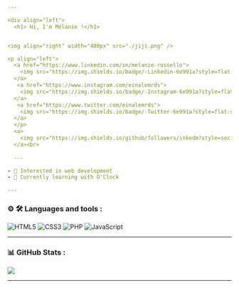```yaml
---

<div align="left">
  <h1> Hi, I'm Mélanie !</h1>


<img align="right" width="400px" src="./jiji.png" />

<p align="left">
  <a href="https://www.linkedin.com/in/melanie-rossello">
    <img src="https://img.shields.io/badge/-Linkedin-6e991a?style=flat-square&logo=Linkedin&logoColor=white&link=https://www.linkedin.com/in/melanie-rossello" />
  </a>
   <a href="https://www.instagram.com/einalemrds">
    <img src="https://img.shields.io/badge/-Instagram-6e991a?style=flat-square&logo=Instagram&logoColor=white&link=https://www.instagram.com/einalemrds" />
  </a>
   <a href="https://www.twitter.com/einalemrds">
    <img src="https://img.shields.io/badge/-Twitter-6e991a?style=flat-square&logo=Twitter&logoColor=white&link=https://www.twitter.com/einalemrds" />
  </a>
  </p>
  <a>
    <img src="https://img.shields.io/github/followers/inkedm?style=social" />
  </a><br>
  
  ---

- 🌱 Interested in web development
- 📗 Currently learning with O'Clock

---
```


### ⚙️ 🛠️ Languages and tools :
![HTML5](https://img.shields.io/badge/html5-346c04.svg?style=for-the-badge&logo=html5&logoColor=white) ![CSS3](https://img.shields.io/badge/css3-346c04.svg?style=for-the-badge&logo=css3&logoColor=white) ![PHP](https://img.shields.io/badge/php-346c04.svg?style=for-the-badge&logo=php&logoColor=white) ![JavaScript](https://img.shields.io/badge/javascript-346c04.svg?style=for-the-badge&logo=javascript&logoColor=white)

---

### 📊 GitHub Stats :
![](https://github-readme-stats.vercel.app/api/top-langs/?username=inkedm&theme=dark&hide_border=true&include_all_commits=false&count_private=false&layout=compact)<br>
  
---
  </div>
